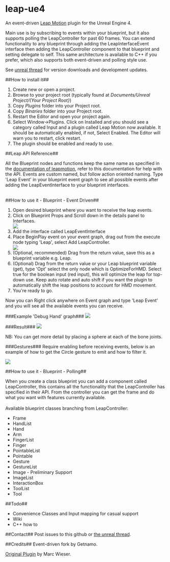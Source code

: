leap-ue4
====================

An event-driven [Leap Motion](http://www.leapmotion.com) plugin for the Unreal Engine 4.

Main use is by subscribing to events within your blueprint, but it also supports polling the LeapController for past 60 frames. You can extend functionality to any blueprint through adding the LeapInterfaceEvent interface then adding the LeapController component to that blueprint and setting delegate to self. This same architecture is available to C++ if you prefer, which also supports both event-driven and polling style use.

See [unreal thread](https://forums.unrealengine.com/showthread.php?49107-Plugin-Leap-Motion-Event-Driven) for version downloads and development updates.

##How to install it##


1. Create new or open a project. 
2. Browse to your project root (typically found at *Documents/Unreal Project/{Your Project Root}*)
3. Copy *Plugins* folder into your Project root.
4. Copy *Binaries* folder into your Project root.
5. Restart the Editor and open your project again.
6. Select Window->Plugins. Click on Installed and you should see a category called Input and a plugin called Leap Motion now available. It should be automatically enabled, if not, Select Enabled. The Editor will warn you to restart, click restart.
7. The plugin should be enabled and ready to use.

##Leap API Reference##

All the Blueprint nodes and functions keep the same name as specified in the <a href="https://developer.leapmotion.com/documentation/skeletal/cpp/api/Leap.Controller.html">documentation of leapmotion</a>, refer to this documentation for help with the API. Events are custom named, but follow action oriented naming. Type 'Leap Event' in your blueprint event graph to see all possible events after adding the LeapEventInterface to your blueprint interfaces.
<br/>
<br/>

##How to use it - Blueprint - Event Driven##


<ol>
<li>Open desired blueprint where you want to receive the leap events.</li>
<li>Click on Blueprint Props and Scroll down in the details panel to Interfaces. </li>

<img src="http://i.imgur.com/s790gBs.png">

<li>Add the interface called LeapEventInterface</li>
<li>Place BeginPlay event on your event graph, drag out from the execute node typing 'Leap', select Add LeapController.</li>
<img src="http://i.imgur.com/y5caGWf.png">
<li>(Optional, recommended) Drag from the return value, save this as a blueprint variable e.g. Leap.
<li>(Optional) Drag from the return value or your Leap blueprint variable (get), type 'Opt' select the only node which is OptimizeForHMD. Select true for the boolean input (red input), this will optimize the leap for top-down use. Keep auto rotate and auto shift if you want the plugin to automatically shift the leap positions to account for HMD movement.
<li>You're ready to go.

</ol>

Now you can Right click anywhere on Event graph and type 'Leap Event' and you will see all the available events you can receive.

###Example 'Debug Hand' graph###
<img src="http://i.imgur.com/FTcC9td.png">

###Result###
<img src="http://i.imgur.com/OE7Y3Ri.png">

NB: You can get more detail by placing a sphere at each of the bone joints.


###Gestures###
Require enabling before receiving events, below is an example of how to get the Circle gesture to emit and how to filter it.

<img src="http://i.imgur.com/czSJ1sg.png">

##How to use it - Blueprint - Polling##

When you create a class blueprint you can add a component called LeapController, this contains all the functionality that the LeapController has specified in their API. From the controller you can get the frame and do what you want with features currently available.<br/>
<br/>
Available blueprint classes branching from LeapController:
<ul>
<li>Frame</li>
<li>HandList</li>
<li>Hand</li>
<li>Arm</li>
<li>FingerList</li>
<li>Finger</li>
<li>PointableList</li>
<li>Pointable</li>
<li>Gesture</li>
<li>GestureList</li>
<li>Image - Preliminary Support</li> 
<li>ImageList</li> 
<li>InteractionBox</li>
<li>ToolList</li>
<li>Tool</li>
</ul>


##Todo##

- Convenience Classes and Input mapping for casual support
- Wiki
- C++ how to

##Contact##
Post issues to this github or [the unreal thread](https://forums.unrealengine.com/showthread.php?49107-Plugin-Leap-Motion-Event-Driven).

##Credits##
Event-driven fork by Getnamo.

[Original Plugin](https://github.com/wieser-m/UE4-LeapMotionPlugin) by Marc Wieser.

